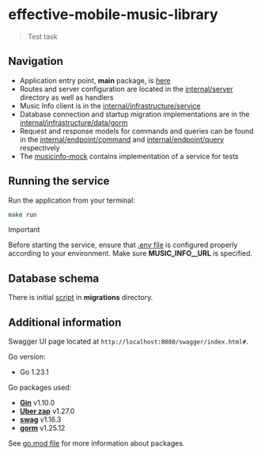 # effective-mobile-music-library

> Test task

## Navigation

* Application entry point, **main** package, is [here](cmd/musiclib/main.go)
* Routes and server configuration are located in the [internal/server](internal/server/) directory as well as handlers
* Music Info client is in the [internal/infrastructure/service](internal/infrastructure/service/)
* Database connection and startup migration implementations are in the [internal/infrastructure/data/gorm](internal/infrastructure/data/gorm/)
* Request and response models for commands and queries can be found in the [internal/endpoint/command](internal/endpoint/command/) and [internal/endpoint/query](internal/endpoint/query/) respectively
* The [musicinfo-mock](musicinfo-mock/) contains implementation of a service for tests

## Running the service

Run the application from your terminal:

```bash
make run
```

> [!IMPORTANT]
> Before starting the service, ensure that [.env file](.env) is configured properly according to your environment.
> Make sure **MUSIC_INFO__URL** is specified.

## Database schema

There is initial [script](migrations/000001_initial.up.sql) in **migrations** directory.

## Additional information

Swagger UI page located at `http://localhost:8080/swagger/index.html#`.

Go version:

* Go 1.23.1

Go packages used:

* **[Gin](https://github.com/gin-gonic/gin)** v1.10.0
* **[Uber zap](https://github.com/uber-go/zap)** v1.27.0
* **[swag](https://github.com/swaggo/swag)** v1.16.3
* **[gorm](https://github.com/go-gorm/gorm)** v1.25.12

See [go.mod file](go.mod) for more information about packages.
